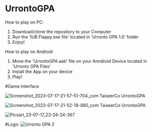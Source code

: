 # UrrontoGPA
How to play on PC:

1) Download/clone the repository to your Computer
2) Run the 'IUB Flappy.exe file' located in 'Urronto GPA 1.0' folder
3) Enjoy!

How to play on Android:
1) Move the 'UrrontoGPA.aab' file on your Anndroid Device located in 'Urronto GPA Files'
2) Install the App on your device
3) Play!

#Game Interface

![Screenshot_2023-07-17-21-57-51-704_com TaiseerCo UrrontoGPA](https://github.com/Taiseer517/UrrontoGPA/assets/127662532/7c09949d-e258-43c0-9e7d-894aa75278ae)

![Screenshot_2023-07-17-21-52-18-880_com TaiseerCo UrrontoGPA](https://github.com/Taiseer517/UrrontoGPA/assets/127662532/bc12471e-6975-4148-a412-497bfe60a5f9)

![Picsart_23-07-17_22-24-24-367](https://github.com/Taiseer517/UrrontoGPA/assets/127662532/3f901741-eef2-49a4-8d15-9386c8516b42)



#Logo:
![Urronto GPA 2](https://github.com/Taiseer517/UrrontoGPA/assets/127662532/7f742979-d311-41e9-b84f-54b14ea6c4dc)
